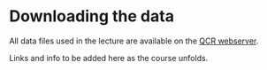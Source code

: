# Downloading the data

All data files used in the lecture are available on the [QCR webserver](https://cluster.klima.uni-bremen.de/~fmaussion/teaching/qcr/).

Links and info to be added here as the course unfolds.
